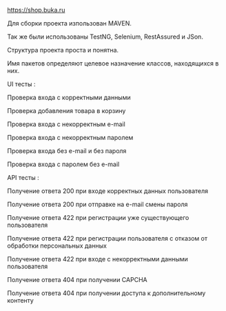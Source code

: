 https://shop.buka.ru

Для сборки проекта изпользован MAVEN.

Так же были использованы TestNG, Selenium, RestAssured и JSon.

Структура проекта проста и понятна. 

Имя пакетов определяют целевое назначение классов, находящихся в них. 

UI тесты :

Проверка входа с корректными данными

Проверка добавления товара в корзину

Проверка входа с некорректным e-mail

Проверка входа с некорректным паролем

Проверка входа без e-mail и без пароля

Проверка входа с паролем без e-mail

API тесты :

Получение ответа 200 при входе корректных данных пользователя

Получение ответа 200 при отправке на e-mail смены пароля

Получение ответа 422 при регистрации уже существующего пользователя

Получение ответа 422 при регистрации пользователя с отказом от обработки персональных данных

Получение ответа 422 при входе с некорректными данными пользователя

Получение ответа 404 при получении CAPCHA

Получение ответа 404 при получении доступа к дополнительному контенту


